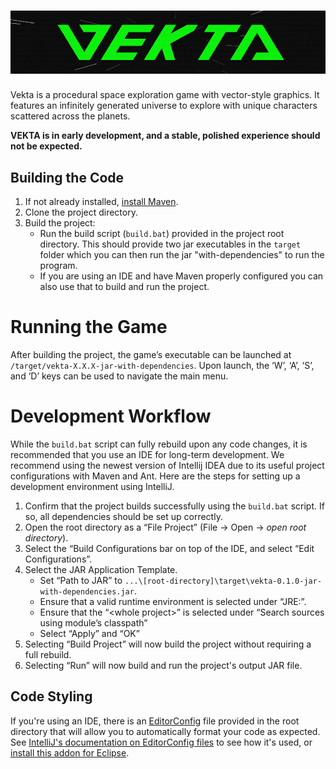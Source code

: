 # ![VEKTA](/docs/header.PNG)

Vekta is a procedural space exploration game with vector-style graphics. It features an infinitely generated universe to explore with unique characters scattered across the planets.

**VEKTA is in early development, and a stable, polished experience should not be expected.**

## Building the Code

1. If not already installed, [install Maven](https://maven.apache.org/install.html).
2. Clone the project directory.
3. Build the project:
    - Run the build script (`build.bat`) provided in the project root directory. This should provide two jar executables in the `target` folder
    which you can then run the jar "with-dependencies" to run the program. 
    - If you are using an IDE and have Maven properly configured you can also use that to build and run the project.
    
# Running the Game

After building the project, the game’s executable can be launched at `/target/vekta-X.X.X-jar-with-dependencies`. Upon launch, the ‘W’, ‘A’, ‘S’, and ‘D’ keys can be used to navigate the main menu.

# Development Workflow

While the `build.bat` script can fully rebuild upon any code changes, it is recommended that you use an IDE for long-term development. We recommend using the newest version of Intellij IDEA due to its useful project configurations with Maven and Ant. Here are the steps for setting up a development environment using IntelliJ.
1. Confirm that the project builds successfully using the `build.bat` script. If so, all dependencies should be set up correctly.
2. Open the root directory as a “File Project” (File -> Open -> *open root directory*).
3. Select the “Build Configurations bar on top of the IDE, and select “Edit Configurations”.
4. Select the JAR Application Template.
    - Set “Path to JAR” to `...\[root-directory]\target\vekta-0.1.0-jar-with-dependencies.jar`.
    - Ensure that a valid runtime environment is selected under “JRE:”.
    - Ensure that the “\<whole project\>” is selected under “Search sources using module’s classpath”
    - Select “Apply” and “OK”
5. Selecting “Build Project” will now build the project without requiring a full rebuild.
6. Selecting “Run” will now build and run the project's output JAR file.
    
## Code Styling

If you're using an IDE, there is an [EditorConfig](https://editorconfig.org/) file provided in the root directory that will allow you to automatically format your code as expected.
See [IntelliJ's documentation on EditorConfig files](https://www.jetbrains.com/help/idea/configuring-code-style.html#editorconfig) to see how it's used, or [install this addon for Eclipse](https://marketplace.eclipse.org/content/editorconfig-eclipse).
